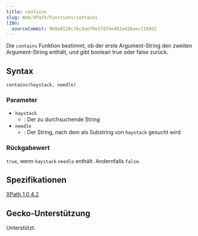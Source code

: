 ```yaml
---
title: contains
slug: Web/XPath/Functions/contains
l10n:
  sourceCommit: 968a8128c76cdae79e17d74e482a426aec1189d2
---
```


Die `contains` Funktion bestimmt, ob der erste Argument-String den zweiten Argument-String enthält, und gibt boolean true oder false zurück.

## Syntax

```plain
contains(haystack, needle)
```

### Parameter

- `haystack`
  - : Der zu durchsuchende String
- `needle`
  - : Der String, nach dem als Substring von `haystack` gesucht wird

### Rückgabewert

`true`, wenn `haystack` `needle` enthält. Andernfalls `false`.

## Spezifikationen

[XPath 1.0 4.2](https://www.w3.org/TR/1999/REC-xpath-19991116/#function-contains)

## Gecko-Unterstützung

Unterstützt.
